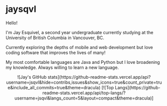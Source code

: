 # jaysqvl

Hello!

I'm Jay Esquivel, a second year undergraduate currently studying at the University of British Columbia in Vancouver, BC.

Currently exploring the depths of mobile and web development but love coding software that improves the lives of many!

My most comfortable languages are Java and Python but I love broadening my knowledge. Always willing to learn a new language.

<p align="center">
![Jay's GitHub stats](https://github-readme-stats.vercel.app/api?username=jsqvl&hide=contribs,issues&show_icons=true&count_private=true&include_all_commits=true&theme=dracula)
[![Top Langs](https://github-readme-stats.vercel.app/api/top-langs/?username=jsqvl&langs_count=5&layout=compact&theme=dracula)]
</p>
